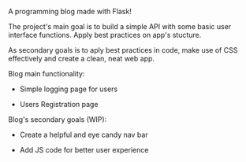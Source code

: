 A programming blog made with Flask!

The project's main goal is to build a simple API 
with some basic user interface functions. Apply
best practices on app's stucture.

As secondary goals is to aply best practices in code, 
make use of CSS effectively and create a clean, neat
web app.

Blog main functionality:

- Simple logging page for users

- Users Registration page


Blog's secondary goals (WIP):

- Create a helpful and eye candy nav bar

- Add JS code for better user experience